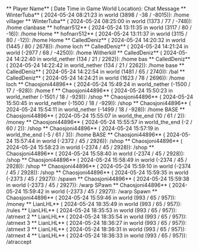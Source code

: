 ** Player Name** ( Date  Time in  Game World Location):  Chat Message
** WinterTuba** ( 2024-05-24  08:21:23 in  world (3898 / -38 / -8015)): /home villager
** WinterTuba** ( 2024-05-24  08:25:00 in  world (1373 / 77 / -748)): /home clanbase
** hofnarr512** ( 2024-05-24  13:11:35 in  world (3117 / 80 / -16)): /home Home
** hofnarr512** ( 2024-05-24  13:11:37 in  world (3115 / 80 / -12)): /home Home
** CalledDeniz** ( 2024-05-24  14:20:32 in  world (1445 / 80 / 2678)): /home loch
** CalledDeniz** ( 2024-05-24  14:21:24 in  world (-2977 / 68 / -4250)): /home Witherkill
** CalledDeniz** ( 2024-05-24  14:22:40 in  world_nether (134 / 21 / 2262)): /home bas
** CalledDeniz** ( 2024-05-24  14:22:42 in  world_nether (134 / 21 / 2262)): /home base
** CalledDeniz** ( 2024-05-24  14:22:54 in  world (1481 / 65 / 2740)): /bal
** CalledDeniz** ( 2024-05-24  14:24:21 in  world (1623 / 78 / 2696)): /home loch
** Chaosjoni44896** ( 2024-05-24  15:49:24 in  world_nether (-1500 / 17 / -928)): /home f
** Chaosjoni44896** ( 2024-05-24  15:50:23 in  world_nether (-1501 / 18 / -929)): /shop
** Chaosjoni44896** ( 2024-05-24  15:50:45 in  world_nether (-1500 / 18 / -929)): /shop
** Chaosjoni44896** ( 2024-05-24  15:54:11 in  world_nether (-1499 / 18 / -928)): /home BASE
** Chaosjoni44896** ( 2024-05-24  15:55:07 in  world_the_end (10 / 61 / 2)): /money
** Chaosjoni44896** ( 2024-05-24  15:55:57 in  world_the_end (-2 / 60 / 2)): /shop
** Chaosjoni44896** ( 2024-05-24  15:57:19 in  world_the_end (-5 / 61 / 3)): /home BASE
** Chaosjoni44896** ( 2024-05-24  15:57:44 in  world (-2372 / 45 / 2926)): /shop
** Chaosjoni44896** ( 2024-05-24  15:58:23 in  world (-2374 / 45 / 2928)): /shop
** Chaosjoni44896** ( 2024-05-24  15:58:40 in  world (-2374 / 45 / 2928)): /shop
** Chaosjoni44896** ( 2024-05-24  15:58:49 in  world (-2374 / 45 / 2928)): /shop
** Chaosjoni44896** ( 2024-05-24  15:59:10 in  world (-2374 / 45 / 2928)): /shop
** Chaosjoni44896** ( 2024-05-24  15:59:35 in  world (-2373 / 45 / 2927)): /spawn
** Chaosjoni44896** ( 2024-05-24  15:59:38 in  world (-2373 / 45 / 2927)): /warp SPawn
** Chaosjoni44896** ( 2024-05-24  15:59:42 in  world (-2373 / 45 / 2927)): /warp Spawn
** Chaosjoni44896** ( 2024-05-24  15:59:46 in  world (993 / 65 / 957)): /money
** LianLHL** ( 2024-05-24  18:35:49 in  world (993 / 65 / 957)): /rules
** LianLHL** ( 2024-05-24  18:35:53 in  world (993 / 65 / 957)): /atrnext 2
** LianLHL** ( 2024-05-24  18:35:54 in  world (993 / 65 / 957)): /atrnext 3
** LianLHL** ( 2024-05-24  18:36:27 in  world (993 / 65 / 957)): /atrnext 3
** LianLHL** ( 2024-05-24  18:36:31 in  world (993 / 65 / 957)): /atrnext 4
** LianLHL** ( 2024-05-24  18:36:33 in  world (993 / 65 / 957)): /atraccept
